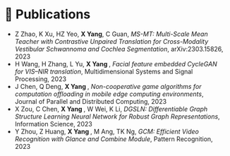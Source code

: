 # 📝 Publications 
- Z Zhao, K Xu, HZ Yeo, <b>X Yang</b>, C Guan, *MS-MT: Multi-Scale Mean Teacher with Contrastive Unpaired Translation for Cross-Modality Vestibular Schwannoma and Cochlea Segmentation*, arXiv:2303.15826, 2023
- H Wang, H Zhang, L Yu, <b> X Yang </b>, *Facial feature embedded CycleGAN for VIS–NIR translation*, Multidimensional Systems and Signal Processing, 2023
- J Chen, Q Deng, <b> X Yang </b>, *Non-cooperative game algorithms for computation offloading in mobile edge computing environments*, Journal of Parallel and Distributed Computing, 2023
- X Zou, C Chen, <b> X Yang </b>, W Wei, K Li, *DGSLN: Differentiable Graph Structure Learning Neural Network for Robust Graph Representations*, Information Science, 2023
- Y Zhou, Z Huang, <b> X Yang </b>, M Ang, TK Ng, *GCM: Efficient Video Recognition with Glance and Combine Module*, Pattern Recognition, 2023


